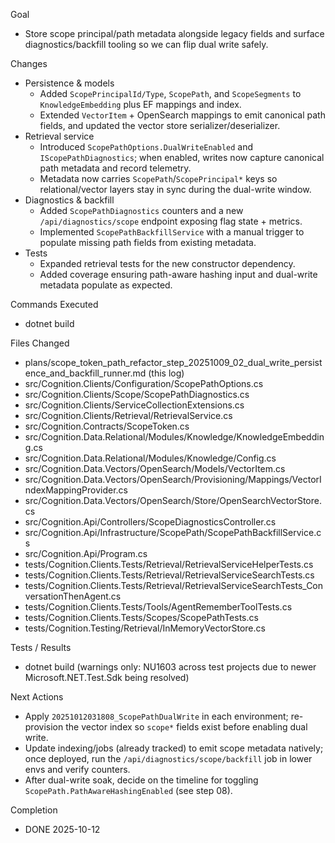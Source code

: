 Goal
- Store scope principal/path metadata alongside legacy fields and surface diagnostics/backfill tooling so we can flip dual write safely.

Changes
- Persistence & models
  - Added `ScopePrincipalId/Type`, `ScopePath`, and `ScopeSegments` to `KnowledgeEmbedding` plus EF mappings and index.
  - Extended `VectorItem` + OpenSearch mappings to emit canonical path fields, and updated the vector store serializer/deserializer.
- Retrieval service
  - Introduced `ScopePathOptions.DualWriteEnabled` and `IScopePathDiagnostics`; when enabled, writes now capture canonical path metadata and record telemetry.
  - Metadata now carries `ScopePath`/`ScopePrincipal*` keys so relational/vector layers stay in sync during the dual-write window.
- Diagnostics & backfill
  - Added `ScopePathDiagnostics` counters and a new `/api/diagnostics/scope` endpoint exposing flag state + metrics.
  - Implemented `ScopePathBackfillService` with a manual trigger to populate missing path fields from existing metadata.
- Tests
  - Expanded retrieval tests for the new constructor dependency.
  - Added coverage ensuring path-aware hashing input and dual-write metadata populate as expected.

Commands Executed
- dotnet build

Files Changed
- plans/scope_token_path_refactor_step_20251009_02_dual_write_persistence_and_backfill_runner.md (this log)
- src/Cognition.Clients/Configuration/ScopePathOptions.cs
- src/Cognition.Clients/Scope/ScopePathDiagnostics.cs
- src/Cognition.Clients/ServiceCollectionExtensions.cs
- src/Cognition.Clients/Retrieval/RetrievalService.cs
- src/Cognition.Contracts/ScopeToken.cs
- src/Cognition.Data.Relational/Modules/Knowledge/KnowledgeEmbedding.cs
- src/Cognition.Data.Relational/Modules/Knowledge/Config.cs
- src/Cognition.Data.Vectors/OpenSearch/Models/VectorItem.cs
- src/Cognition.Data.Vectors/OpenSearch/Provisioning/Mappings/VectorIndexMappingProvider.cs
- src/Cognition.Data.Vectors/OpenSearch/Store/OpenSearchVectorStore.cs
- src/Cognition.Api/Controllers/ScopeDiagnosticsController.cs
- src/Cognition.Api/Infrastructure/ScopePath/ScopePathBackfillService.cs
- src/Cognition.Api/Program.cs
- tests/Cognition.Clients.Tests/Retrieval/RetrievalServiceHelperTests.cs
- tests/Cognition.Clients.Tests/Retrieval/RetrievalServiceSearchTests.cs
- tests/Cognition.Clients.Tests/Retrieval/RetrievalServiceSearchTests_ConversationThenAgent.cs
- tests/Cognition.Clients.Tests/Tools/AgentRememberToolTests.cs
- tests/Cognition.Clients.Tests/Scopes/ScopePathTests.cs
- tests/Cognition.Testing/Retrieval/InMemoryVectorStore.cs

Tests / Results
- dotnet build (warnings only: NU1603 across test projects due to newer Microsoft.NET.Test.Sdk being resolved)

Next Actions
- Apply `20251012031808_ScopePathDualWrite` in each environment; re-provision the vector index so `scope*` fields exist before enabling dual write.
- Update indexing/jobs (already tracked) to emit scope metadata natively; once deployed, run the `/api/diagnostics/scope/backfill` job in lower envs and verify counters.
- After dual-write soak, decide on the timeline for toggling `ScopePath.PathAwareHashingEnabled` (see step 08).

Completion
- DONE 2025-10-12
